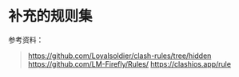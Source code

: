 # 补充的规则集

参考资料：
> https://github.com/Loyalsoldier/clash-rules/tree/hidden
> https://github.com/LM-Firefly/Rules/
> https://clashios.app/rule